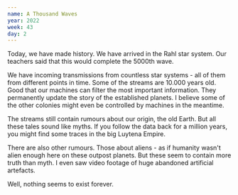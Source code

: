 ```yaml
---
name: A Thousand Waves
year: 2022
week: 43
day: 2
---
```


Today, we have made history. We have arrived in the Rahl star system. Our
teachers said that this would complete the 5000th wave.

We have incoming transmissions from countless star systems - all of them from
different points in time. Some of the streams are 10.000 years old. Good that
our machines can filter the most important information. They permanently update
the story of the established planets. I believe some of the other colonies might
even be controlled by machines in the meantime.

The streams still contain rumours about our origin, the old Earth. But all these
tales sound like myths. If you follow the data back for a million years, you
might find some traces in the big Luytena Empire.

There are also other rumours. Those about aliens - as if humanity wasn't alien
enough here on these outpost planets. But these seem to contain more truth than
myth. I even saw video footage of huge abandoned artificial artefacts.

Well, nothing seems to exist forever.
